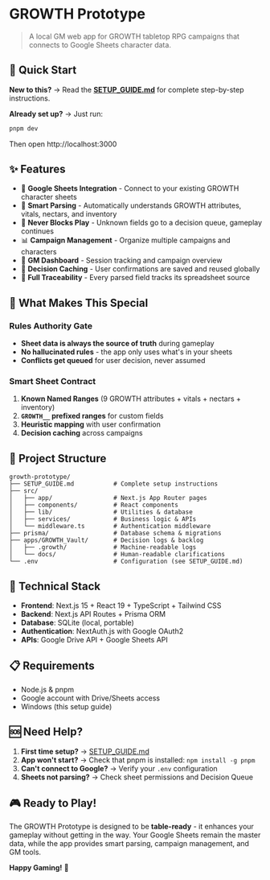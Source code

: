 # GROWTH Prototype

> A local GM web app for GROWTH tabletop RPG campaigns that connects to Google Sheets character data.

## 🚀 Quick Start

**New to this?** → Read the [**SETUP_GUIDE.md**](./SETUP_GUIDE.md) for complete step-by-step instructions.

**Already set up?** → Just run:
```bash
pnpm dev
```
Then open http://localhost:3000

## ✨ Features

- 🔗 **Google Sheets Integration** - Connect to your existing GROWTH character sheets
- 🎲 **Smart Parsing** - Automatically understands GROWTH attributes, vitals, nectars, and inventory
- 🤖 **Never Blocks Play** - Unknown fields go to a decision queue, gameplay continues
- 📊 **Campaign Management** - Organize multiple campaigns and characters
- 🎯 **GM Dashboard** - Session tracking and campaign overview
- 🔄 **Decision Caching** - User confirmations are saved and reused globally
- 📝 **Full Traceability** - Every parsed field tracks its spreadsheet source

## 🎯 What Makes This Special

### Rules Authority Gate
- **Sheet data is always the source of truth** during gameplay
- **No hallucinated rules** - the app only uses what's in your sheets
- **Conflicts get queued** for user decision, never assumed

### Smart Sheet Contract
1. **Known Named Ranges** (9 GROWTH attributes + vitals + nectars + inventory)
2. **`GROWTH__` prefixed ranges** for custom fields
3. **Heuristic mapping** with user confirmation
4. **Decision caching** across campaigns

## 📁 Project Structure

```
growth-prototype/
├── SETUP_GUIDE.md           # Complete setup instructions
├── src/
│   ├── app/                 # Next.js App Router pages
│   ├── components/          # React components
│   ├── lib/                 # Utilities & database
│   ├── services/            # Business logic & APIs
│   └── middleware.ts        # Authentication middleware
├── prisma/                  # Database schema & migrations
├── apps/GROWTH_Vault/       # Decision logs & backlog
│   ├── .growth/             # Machine-readable logs
│   └── docs/                # Human-readable clarifications
└── .env                     # Configuration (see SETUP_GUIDE.md)
```

## 🔧 Technical Stack

- **Frontend**: Next.js 15 + React 19 + TypeScript + Tailwind CSS
- **Backend**: Next.js API Routes + Prisma ORM
- **Database**: SQLite (local, portable)
- **Authentication**: NextAuth.js with Google OAuth2
- **APIs**: Google Drive API + Google Sheets API

## 📋 Requirements

- Node.js & pnpm
- Google account with Drive/Sheets access
- Windows (this setup guide)

## 🆘 Need Help?

1. **First time setup?** → [SETUP_GUIDE.md](./SETUP_GUIDE.md)
2. **App won't start?** → Check that pnpm is installed: `npm install -g pnpm`
3. **Can't connect to Google?** → Verify your `.env` configuration
4. **Sheets not parsing?** → Check sheet permissions and Decision Queue

## 🎮 Ready to Play!

The GROWTH Prototype is designed to be **table-ready** - it enhances your gameplay without getting in the way. Your Google Sheets remain the master data, while the app provides smart parsing, campaign management, and GM tools.

**Happy Gaming!** 🎲